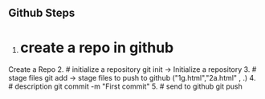 ## Github Steps

1. # create a repo in github 
Create a Repo
2. # initialize a repository
 git init -> Initialize a repository
3. # stage files
git add -> stage files to push to github ("1g.html","2a.html" , .)
4. # description 
git commit -m "First commit"
5. # send to github
git push